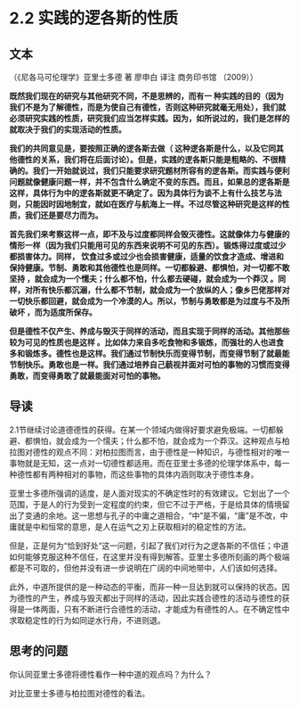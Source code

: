 # 2.2 实践的逻各斯的性质

## 文本

（《尼各马可伦理学》亚里士多德 著 廖申白 译注 商务印书馆 （2009））

**既然我们现在的研究与其他研究不同，不是思辨的，而有一 种实践的目的（因为我们不是为了解德性，而是为使自己有德性，否则这种研究就毫无用处），我们就必须研究实践的性质，研究我们应当怎样实践。因为，如所说过的，我们是怎样的就取决于我们的实现活动的性质。**

**我们的共同意见是，要按照正确的逻各斯去做（ 这种逻各斯是什么，以及它同其他德性的关系，我们将在后面讨论）。但是，实践的逻各斯只能是粗略的、不很精确的。我们一开始就说过，我们只能要求研究题材所容有的逻各斯。而实践与便利问题就像健康问题一样，并不包含什么确定不变的东西。而且，如果总的逻各斯是这样，具体行为中的逻各斯就更不确定了。因为具体行为谈不上有什么技艺与法则，只能因时因地制宜，就如在医疗与航海上一样。不过尽管这种研究是这样的性质，我们还是要尽力而为。**

**首先我们来考察这样一点，即不及与过度都同样会毁灭德性。这就像体力与健康的情形一样（因为我们只能用可见的东西来说明不可见的东西）。锻炼得过度或过少都损害体力。同样， 饮食过多或过少也会损害健康，适量的饮食才造成、增进和保持健康。节制、勇敢和其他德性也是同样。一切都躲避、都惧怕，对一切都不敢坚持 ，就会成为一个懦夫；什么都不怕，什么都去硬碰，就会成为一个莽汉 。同样，对所有快乐都沉溺，什么都不节制，就会成为一个放纵的人；像乡巴佬那样对一切快乐都回避，就会成为一个冷漠的人。所以，节制与勇敢都是为过度与不及所破坏 ，而为适度所保存。**

**但是德性不仅产生、养成与毁灭于同样的活动，而且实现于同样的活动。其他那些较为可见的性质也是这样 。比如体力来自多吃食物和多锻炼，而强壮的人也进食多和锻炼多。德性也是这样。我们通过节制快乐而变得节制，而变得节制了就最能节制快乐。勇敢也是一样。我们通过培养自己藐视并面对可怕的事物的习惯而变得勇敢，而变得勇敢了就最能面对可怕的事物。**

## 导读

2.1节继续讨论道德德性的获得。在某一个领域内做得好要求避免极端。一切都躲避、都惧怕，就会成为一个懦夫；什么都不怕，就会成为一个莽汉。这种观点与柏拉图对德性的观点不同：对柏拉图而言，由于德性是一种知识，与德性相对的唯一事物就是无知，这一点对一切德性都适用。而在亚里士多德的伦理学体系中，每一种德性都有两种相对的事物，而这些事物的具体内涵则取决于德性本身。

亚里士多德所强调的适度，是人面对现实的不确定性时的有效建议。它划出了一个范围，于是人的行为受到一定程度的约束，但它不过于严格，于是给具体的情境留出了变通的余地。这一思想与孔子的中庸之道相合，“中”是不偏，“庸”是不改，中庸就是中和恒常的意思，是人在运气之刃上获取相对的稳定性的方法。

但是，正是何为“恰到好处“这一问题，引起了我们对行为之逻各斯的不信任；中道如何能够克服这种不信任，在这里并没有得到解答。亚里士多德所刻画的两个极端都是不可取的，但他并没有进一步说明在广阔的中间地带中，人们该如何选择。

此外，中道所提供的是一种动态的平衡，而非一种一旦达到就可以保持的状态。因为德性的产生，养成与毁灭都出于同样的活动，因此实践合德性的活动与德性的获得是一体两面，只有不断进行合德性的活动，才能成为有德性的人。在不确定性中求取稳定性的行为如同逆水行舟，不进则退。

## 思考的问题

你认同亚里士多德将德性看作一种中道的观点吗？为什么？

对比亚里士多德与柏拉图对德性的看法。

